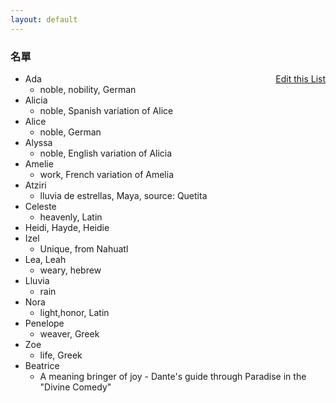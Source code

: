 ```yaml
---
layout: default
---
```


<h3>
<a id="a-list-of-names" class="anchor" href="#a-list-of-names" aria-hidden="true"><span class="octicon octicon-link"></span></a>名單</h3>
<a href="https://github.com/Strangehill/names/edit/gh-pages/index.md" style="float:right;">Edit this List</a>


- Ada
  - noble, nobility, German
- Alicia
  - noble, Spanish variation of Alice
- Alice
  - noble, German
- Alyssa
  - noble, English variation of Alicia
- Amelie
  - work, French variation of Amelia
- Atziri
  - lluvia de estrellas, Maya, source: Quetita
- Celeste
  - heavenly, Latin
- Heidi, Hayde, Heidie
- Izel
  - Unique, from Nahuatl
- Lea, Leah
  - weary, hebrew
- Lluvia
  - rain
- Nora
  - light,honor, Latin
- Penelope
  - weaver, Greek
- Zoe
  - life, Greek
- Beatrice
  - A meaning bringer of joy - Dante's guide through Paradise in the "Divine Comedy"
